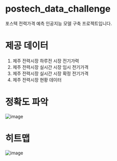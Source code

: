 # postech_data_challenge
포스텍 전력가격 예측 인공지능 모델 구축 프로젝트입니다.

# 제공 데이터 
1. 제주 전력시장 하루전 시장 전기가력
2. 제주 전력시장 실시간 시장 임시 전기가격
3. 제주 전력시장 실시간 시장 확정 전기가격
4. 제주 전력시장 현황 데이터

# 정확도 파악
![image](https://github.com/user-attachments/assets/f845e6d2-7d48-4a02-9457-602217ed816d)

# 히트맵
![image](https://github.com/user-attachments/assets/76f62a82-2da7-4c60-a3f6-ec22eab8f1fc)

